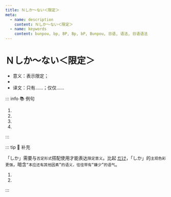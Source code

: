 ```yaml
---
title: Ｎしか～ない＜限定＞
meta:
  - name: description
    content: Ｎしか～ない＜限定＞
  - name: keywords
    content: bunpou, bp, BP, Bp, bP, Bunpou, 日语, 语法, 日语语法
---
```


# Ｎしか～ない＜限定＞

* 意义：表示限定；
* <grammer-content sentence="接续：名词 + しか + **否定的表达方式**；" />
* 译文：只有......；仅仅......

::: info :books: 例句

1. <grammer-content id='1-9-9-0' sentence="[辞書/じしょ]は[英語/えいご]と[日本語/にほんご]**しかありません**。" trans="词典只有英语和日语。" />
2. <grammer-content id='1-9-9-1' sentence="アフレコ[大会/だいかい]は[日本語学科/にほんごがっか]の[学生/がくせい]**しか[参加/さんか]できません**。" trans="后期录音大会只有日语专业的学生才能参加。" />
3. <grammer-content id='1-9-9-2' sentence="[会話/かいわ]の[授業/じゅぎょう]は[一週間/いっしゅかん]に[一回/いっかい]**しかありません**。" trans="会话课一周就一次。" />
4. <grammer-content id='1-9-9-3' sentence="いろいろな[町/まち]へ[行/い]きたいですが、[時間/じかん]がなくて[北京/ぺきん]と[天津/てんしん]**しか[行/い]きませんでした**。" trans="我想去各种各样的城市，但是没有时间，只去了北京和天津。" />

:::

::: tip :bookmark: 补充

「しか」需要与`否定形式`搭配使用才能表达`限定意义`。比起 [だけ](./1-9-8.md)，「しか」的`主观色彩更强`，暗含`“本应还有其他因素”的语义，往往带有“嫌少”的语气`。

<div class="bunpou-block">

1. <grammer-content id='1-9-9-4' sentence="[果物/くだもの]**だけ**[食/た]べました。" trans="只吃了水果。(由于某种原因，只能吃水果，比如正在减肥期间。)" />
2. <grammer-content id='1-9-9-5' sentence="[果物/くだもの]**しか[食/た]べませんでした**。" trans="只吃了水果。(本来可以吃别的，但是目前只有水果可以吃。)" />

</div>

:::
